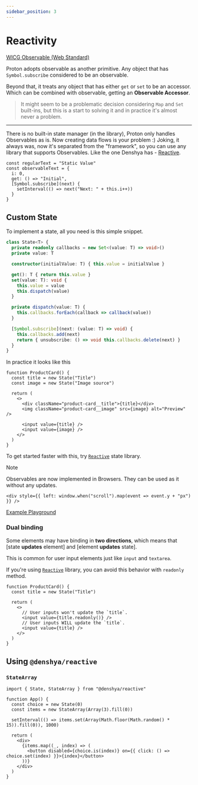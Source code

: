 ```yaml
---
sidebar_position: 3
---
```


# Reactivity

[WICG Observable (Web Standard)](https://github.com/WICG/observable)

Proton adopts observable as another primitive. Any object that has `Symbol.subscribe` considered to be an observable.

Beyond that, it treats any object that has either `get` or `set` to be an accessor. Which can be combined with observable, getting an **Observable Accessor**.

> It might seem to be a problematic decision considering `Map` and `Set` built-ins, but this is a start to solving it and in practice it's almost never a problem.

---

There is no built-in state manager (in the library), Proton only handles Observables as is. Now creating data flows is your problem :) Joking, it always was, now it's separated from the "framework", so you can use any library that supports Observables. Like the one Denshya has - [Reactive](https://github.com/denshya/reactive).

```tsx
const regularText = "Static Value"
const observableText = {
  i: 0,
  get: () => "Initial",
  [Symbol.subscribe](next) {
    setInterval(() => next("Next: " + this.i++))
  }
}
```

## Custom State

To implement a state, all you need is this simple snippet.

```ts
class State<T> {
  private readonly callbacks = new Set<(value: T) => void>()
  private value: T

  constructor(initialValue: T) { this.value = initialValue }

  get(): T { return this.value }
  set(value: T): void {
    this.value = value
    this.dispatch(value)
  }

  private dispatch(value: T) {
    this.callbacks.forEach(callback => callback(value))
  }

  [Symbol.subscribe](next: (value: T) => void) {
    this.callbacks.add(next)
    return { unsubscribe: () => void this.callbacks.delete(next) }
  }
}
```

In practice it looks like this

```tsx
function ProductCard() {
  const title = new State("Title")
  const image = new State("Image source")

  return (
    <>
      <div className="product-card__title">{title}</div>
      <img className="product-card__image" src={image} alt="Preview" />

      <input value={title} />
      <input value={image} />
    </>
  )
}
```

To get started faster with this, try [`Reactive`](https://github.com/denshya/reactive) state library.

> [!NOTE]
> Observables are now implemented in Browsers. They can be used as it without any updates.
>
> ```tsx
> <div style={{ left: window.when("scroll").map(event => event.y + "px") }} />
> ```
>
> [Example Playground](https://stackblitz.com/edit/vitejs-vite-uepaaxp1?file=src%2FApp.tsx)

### Dual binding

Some elements may have binding in **two directions**, which means that [state **updates** element] and [element **updates** state].

This is common for user input elements just like `input` and `textarea`.

If you're using [`Reactive`](https://github.com/denshya/reactive) library, you can avoid this behavior with `readonly` method.

```tsx
function ProductCard() {
  const title = new State("Title")

  return (
    <>
      // User inputs won't update the `title`.
      <input value={title.readonly()} />
      // User inputs WILL update the `title`.
      <input value={title} />
    </>
  )
}

```

## Using `@denshya/reactive`

### `StateArray`

```tsx
import { State, StateArray } from "@denshya/reactive"
```

```tsx
function App() {
  const choice = new State(0)
  const items = new StateArray(Array(3).fill(0))

  setInterval(() => items.set(Array(Math.floor(Math.random() * 15)).fill(0)), 1000)

  return (
    <div>
      {items.map((_, index) => (
        <button disabled={choice.is(index)} on={{ click: () => choice.set(index) }}>{index}</button>
      ))}
    </div>
  )
}
```
